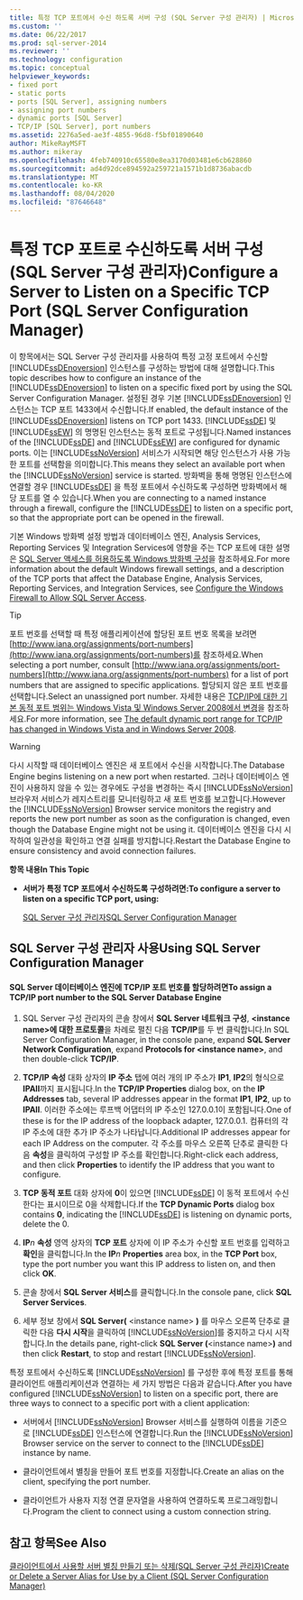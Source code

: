 ```yaml
---
title: 특정 TCP 포트에서 수신 하도록 서버 구성 (SQL Server 구성 관리자) | Microsoft Docs
ms.custom: ''
ms.date: 06/22/2017
ms.prod: sql-server-2014
ms.reviewer: ''
ms.technology: configuration
ms.topic: conceptual
helpviewer_keywords:
- fixed port
- static ports
- ports [SQL Server], assigning numbers
- assigning port numbers
- dynamic ports [SQL Server]
- TCP/IP [SQL Server], port numbers
ms.assetid: 2276a5ed-ae3f-4855-96d8-f5bf01890640
author: MikeRayMSFT
ms.author: mikeray
ms.openlocfilehash: 4feb740910c65580e8ea3170d03481e6cb628860
ms.sourcegitcommit: ad4d92dce894592a259721a1571b1d8736abacdb
ms.translationtype: MT
ms.contentlocale: ko-KR
ms.lasthandoff: 08/04/2020
ms.locfileid: "87646648"
---
```

# <a name="configure-a-server-to-listen-on-a-specific-tcp-port-sql-server-configuration-manager"></a><span data-ttu-id="bd137-102">특정 TCP 포트로 수신하도록 서버 구성(SQL Server 구성 관리자)</span><span class="sxs-lookup"><span data-stu-id="bd137-102">Configure a Server to Listen on a Specific TCP Port (SQL Server Configuration Manager)</span></span>
  <span data-ttu-id="bd137-103">이 항목에서는 SQL Server 구성 관리자를 사용하여 특정 고정 포트에서 수신할 [!INCLUDE[ssDEnoversion](../../includes/ssdenoversion-md.md)] 인스턴스를 구성하는 방법에 대해 설명합니다.</span><span class="sxs-lookup"><span data-stu-id="bd137-103">This topic describes how to configure an instance of the [!INCLUDE[ssDEnoversion](../../includes/ssdenoversion-md.md)] to listen on a specific fixed port by using the SQL Server Configuration Manager.</span></span> <span data-ttu-id="bd137-104">설정된 경우 기본 [!INCLUDE[ssDEnoversion](../../includes/ssdenoversion-md.md)] 인스턴스는 TCP 포트 1433에서 수신합니다.</span><span class="sxs-lookup"><span data-stu-id="bd137-104">If enabled, the default instance of the [!INCLUDE[ssDEnoversion](../../includes/ssdenoversion-md.md)] listens on TCP port 1433.</span></span> <span data-ttu-id="bd137-105">[!INCLUDE[ssDE](../../includes/ssde-md.md)] 및 [!INCLUDE[ssEW](../../includes/ssew-md.md)] 의 명명된 인스턴스는 동적 포트로 구성됩니다.</span><span class="sxs-lookup"><span data-stu-id="bd137-105">Named instances of the [!INCLUDE[ssDE](../../includes/ssde-md.md)] and [!INCLUDE[ssEW](../../includes/ssew-md.md)] are configured for dynamic ports.</span></span> <span data-ttu-id="bd137-106">이는 [!INCLUDE[ssNoVersion](../../includes/ssnoversion-md.md)] 서비스가 시작되면 해당 인스턴스가 사용 가능한 포트를 선택함을 의미합니다.</span><span class="sxs-lookup"><span data-stu-id="bd137-106">This means they select an available port when the [!INCLUDE[ssNoVersion](../../includes/ssnoversion-md.md)] service is started.</span></span> <span data-ttu-id="bd137-107">방화벽을 통해 명명된 인스턴스에 연결할 경우 [!INCLUDE[ssDE](../../includes/ssde-md.md)] 을 특정 포트에서 수신하도록 구성하면 방화벽에서 해당 포트를 열 수 있습니다.</span><span class="sxs-lookup"><span data-stu-id="bd137-107">When you are connecting to a named instance through a firewall, configure the [!INCLUDE[ssDE](../../includes/ssde-md.md)] to listen on a specific port, so that the appropriate port can be opened in the firewall.</span></span>  
  
 <span data-ttu-id="bd137-108">기본 Windows 방화벽 설정 방법과 데이터베이스 엔진, Analysis Services, Reporting Services 및 Integration Services에 영향을 주는 TCP 포트에 대한 설명은 [SQL Server 액세스를 허용하도록 Windows 방화벽 구성](../../sql-server/install/configure-the-windows-firewall-to-allow-sql-server-access.md)을 참조하세요.</span><span class="sxs-lookup"><span data-stu-id="bd137-108">For more information about the default Windows firewall settings, and a description of the TCP ports that affect the Database Engine, Analysis Services, Reporting Services, and Integration Services, see [Configure the Windows Firewall to Allow SQL Server Access](../../sql-server/install/configure-the-windows-firewall-to-allow-sql-server-access.md).</span></span>  
  
> [!TIP]  
>  <span data-ttu-id="bd137-109">포트 번호를 선택할 때 특정 애플리케이션에 할당된 포트 번호 목록을 보려면 [http://www.iana.org/assignments/port-numbers](http://www.iana.org/assignments/port-numbers)를 참조하세요.</span><span class="sxs-lookup"><span data-stu-id="bd137-109">When selecting a port number, consult [http://www.iana.org/assignments/port-numbers](http://www.iana.org/assignments/port-numbers) for a list of port numbers that are assigned to specific applications.</span></span> <span data-ttu-id="bd137-110">할당되지 않은 포트 번호를 선택합니다.</span><span class="sxs-lookup"><span data-stu-id="bd137-110">Select an unassigned port number.</span></span> <span data-ttu-id="bd137-111">자세한 내용은 [TCP/IP에 대한 기본 동적 포트 범위는 Windows Vista 및 Windows Server 2008에서 변경](https://support.microsoft.com/kb/929851)을 참조하세요.</span><span class="sxs-lookup"><span data-stu-id="bd137-111">For more information, see [The default dynamic port range for TCP/IP has changed in Windows Vista and in Windows Server 2008](https://support.microsoft.com/kb/929851).</span></span>  
  
> [!WARNING]  
>  <span data-ttu-id="bd137-112">다시 시작할 때 데이터베이스 엔진은 새 포트에서 수신을 시작합니다.</span><span class="sxs-lookup"><span data-stu-id="bd137-112">The Database Engine begins listening on a new port when restarted.</span></span> <span data-ttu-id="bd137-113">그러나 데이터베이스 엔진이 사용하지 않을 수 있는 경우에도 구성을 변경하는 즉시 [!INCLUDE[ssNoVersion](../../includes/ssnoversion-md.md)] 브라우저 서비스가 레지스트리를 모니터링하고 새 포트 번호를 보고합니다.</span><span class="sxs-lookup"><span data-stu-id="bd137-113">However the [!INCLUDE[ssNoVersion](../../includes/ssnoversion-md.md)] Browser service monitors the registry and reports the new port number as soon as the configuration is changed, even though the Database Engine might not be using it.</span></span> <span data-ttu-id="bd137-114">데이터베이스 엔진을 다시 시작하여 일관성을 확인하고 연결 실패를 방지합니다.</span><span class="sxs-lookup"><span data-stu-id="bd137-114">Restart the Database Engine to ensure consistency and avoid connection failures.</span></span>  
  
 <span data-ttu-id="bd137-115">**항목 내용**</span><span class="sxs-lookup"><span data-stu-id="bd137-115">**In This Topic**</span></span>  
  
-   <span data-ttu-id="bd137-116">**서버가 특정 TCP 포트에서 수신하도록 구성하려면:**</span><span class="sxs-lookup"><span data-stu-id="bd137-116">**To configure a server to listen on a specific TCP port, using:**</span></span>  
  
     [<span data-ttu-id="bd137-117">SQL Server 구성 관리자</span><span class="sxs-lookup"><span data-stu-id="bd137-117">SQL Server Configuration Manager</span></span>](#SSMSProcedure)  
  
##  <a name="using-sql-server-configuration-manager"></a><a name="SSMSProcedure"></a> <span data-ttu-id="bd137-118">SQL Server 구성 관리자 사용</span><span class="sxs-lookup"><span data-stu-id="bd137-118">Using SQL Server Configuration Manager</span></span>  
  
#### <a name="to-assign-a-tcpip-port-number-to-the-sql-server-database-engine"></a><span data-ttu-id="bd137-119">SQL Server 데이터베이스 엔진에 TCP/IP 포트 번호를 할당하려면</span><span class="sxs-lookup"><span data-stu-id="bd137-119">To assign a TCP/IP port number to the SQL Server Database Engine</span></span>  
  
1.  <span data-ttu-id="bd137-120">SQL Server 구성 관리자의 콘솔 창에서 **SQL Server 네트워크 구성**, **\<instance name>에 대한 프로토콜**을 차례로 펼친 다음 **TCP/IP**를 두 번 클릭합니다.</span><span class="sxs-lookup"><span data-stu-id="bd137-120">In SQL Server Configuration Manager, in the console pane, expand **SQL Server Network Configuration**, expand **Protocols for \<instance name>**, and then double-click **TCP/IP**.</span></span>  
  
2.  <span data-ttu-id="bd137-121">**TCP/IP 속성** 대화 상자의 **IP 주소** 탭에 여러 개의 IP 주소가 **IP1**, **IP2**의 형식으로 **IPAll**까지 표시됩니다.</span><span class="sxs-lookup"><span data-stu-id="bd137-121">In the **TCP/IP Properties** dialog box, on the **IP Addresses** tab, several IP addresses appear in the format **IP1**, **IP2**, up to **IPAll**.</span></span> <span data-ttu-id="bd137-122">이러한 주소에는 루프백 어댑터의 IP 주소인 127.0.0.1이 포함됩니다.</span><span class="sxs-lookup"><span data-stu-id="bd137-122">One of these is for the IP address of the loopback adapter, 127.0.0.1.</span></span> <span data-ttu-id="bd137-123">컴퓨터의 각 IP 주소에 대한 추가 IP 주소가 나타납니다.</span><span class="sxs-lookup"><span data-stu-id="bd137-123">Additional IP addresses appear for each IP Address on the computer.</span></span> <span data-ttu-id="bd137-124">각 주소를 마우스 오른쪽 단추로 클릭한 다음 **속성**을 클릭하여 구성할 IP 주소를 확인합니다.</span><span class="sxs-lookup"><span data-stu-id="bd137-124">Right-click each address, and then click **Properties** to identify the IP address that you want to configure.</span></span>  
  
3.  <span data-ttu-id="bd137-125">**TCP 동적 포트** 대화 상자에 **0**이 있으면 [!INCLUDE[ssDE](../../includes/ssde-md.md)] 이 동적 포트에서 수신한다는 표시이므로 0을 삭제합니다.</span><span class="sxs-lookup"><span data-stu-id="bd137-125">If the **TCP Dynamic Ports** dialog box contains **0**, indicating the [!INCLUDE[ssDE](../../includes/ssde-md.md)] is listening on dynamic ports, delete the 0.</span></span>  
  
4.  <span data-ttu-id="bd137-126">**IP**_n_ **속성** 영역 상자의 **TCP 포트** 상자에 이 IP 주소가 수신할 포트 번호를 입력하고 **확인**을 클릭합니다.</span><span class="sxs-lookup"><span data-stu-id="bd137-126">In the **IP**_n_ **Properties** area box, in the **TCP Port** box, type the port number you want this IP address to listen on, and then click **OK**.</span></span>  
  
5.  <span data-ttu-id="bd137-127">콘솔 창에서 **SQL Server 서비스**를 클릭합니다.</span><span class="sxs-lookup"><span data-stu-id="bd137-127">In the console pane, click **SQL Server Services**.</span></span>  
  
6.  <span data-ttu-id="bd137-128">세부 정보 창에서 **SQL Server(** \<instance name> **)** 를 마우스 오른쪽 단추로 클릭한 다음 **다시 시작**을 클릭하여 [!INCLUDE[ssNoVersion](../../includes/ssnoversion-md.md)]를 중지하고 다시 시작합니다.</span><span class="sxs-lookup"><span data-stu-id="bd137-128">In the details pane, right-click **SQL Server (**\<instance name>**)** and then click **Restart**, to stop and restart [!INCLUDE[ssNoVersion](../../includes/ssnoversion-md.md)].</span></span>  
  
 <span data-ttu-id="bd137-129">특정 포트에서 수신하도록 [!INCLUDE[ssNoVersion](../../includes/ssnoversion-md.md)] 를 구성한 후에 특정 포트를 통해 클라이언트 애플리케이션과 연결하는 세 가지 방법은 다음과 같습니다.</span><span class="sxs-lookup"><span data-stu-id="bd137-129">After you have configured [!INCLUDE[ssNoVersion](../../includes/ssnoversion-md.md)] to listen on a specific port, there are three ways to connect to a specific port with a client application:</span></span>  
  
-   <span data-ttu-id="bd137-130">서버에서 [!INCLUDE[ssNoVersion](../../includes/ssnoversion-md.md)] Browser 서비스를 실행하여 이름을 기준으로 [!INCLUDE[ssDE](../../includes/ssde-md.md)] 인스턴스에 연결합니다.</span><span class="sxs-lookup"><span data-stu-id="bd137-130">Run the [!INCLUDE[ssNoVersion](../../includes/ssnoversion-md.md)] Browser service on the server to connect to the [!INCLUDE[ssDE](../../includes/ssde-md.md)] instance by name.</span></span>  
  
-   <span data-ttu-id="bd137-131">클라이언트에서 별칭을 만들어 포트 번호를 지정합니다.</span><span class="sxs-lookup"><span data-stu-id="bd137-131">Create an alias on the client, specifying the port number.</span></span>  
  
-   <span data-ttu-id="bd137-132">클라이언트가 사용자 지정 연결 문자열을 사용하여 연결하도록 프로그래밍합니다.</span><span class="sxs-lookup"><span data-stu-id="bd137-132">Program the client to connect using a custom connection string.</span></span>  
  
## <a name="see-also"></a><span data-ttu-id="bd137-133">참고 항목</span><span class="sxs-lookup"><span data-stu-id="bd137-133">See Also</span></span>  
 [<span data-ttu-id="bd137-134">클라이언트에서 사용할 서버 별칭 만들기 또는 삭제&#40;SQL Server 구성 관리자&#41;</span><span class="sxs-lookup"><span data-stu-id="bd137-134">Create or Delete a Server Alias for Use by a Client &#40;SQL Server Configuration Manager&#41;</span></span>](create-or-delete-a-server-alias-for-use-by-a-client.md)  
  
  
